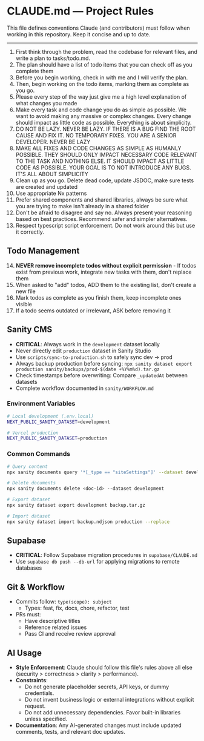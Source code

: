 # CLAUDE.md — Project Rules

This file defines conventions Claude (and contributors) must follow when working in this repository. Keep it concise and up to date.

---

1. First think through the problem, read the codebase for relevant files, and write a plan to tasks/todo.md.
2. The plan should have a list of todo items that you can check off as you complete them
3. Before you begin working, check in with me and I will verify the plan.
4. Then, begin working on the todo items, marking them as complete as you go.
5. Please every step of the way just give me a high level explanation of what changes you made
6. Make every task and code change you do as simple as possible. We want to avoid making any massive or complex changes. Every change should impact as little code as possible. Everything is about simplicity.
7. DO NOT BE LAZY. NEVER BE LAZY. IF THERE IS A BUG FIND THE ROOT CAUSE AND FIX IT. NO TEMPORARY FIXES. YOU ARE A SENIOR DEVELOPER. NEVER BE LAZY
8. MAKE ALL FIXES AND CODE CHANGES AS SIMPLE AS HUMANLY POSSIBLE. THEY SHOULD ONLY IMPACT NECESSARY CODE RELEVANT TO THE TASK AND NOTHING ELSE. IT SHOULD IMPACT AS LITTLE CODE AS POSSIBLE. YOUR GOAL IS TO NOT INTRODUCE ANY BUGS. IT'S ALL ABOUT SIMPLICITY
9. Clean up as you go. Delete dead code, update JSDOC, make sure tests are created and updated
10. Use appropriate Nx patterns
11. Prefer shared components and shared libraries, always be sure what you are trying to make isn't already in a shared folder
12. Don't be afraid to disagree and say no. Always present your reasoning based on best practices. Recommend safer and simpler alternatives.
13. Respect typescript script enforcement. Do not work around this but use it correctly.

## Todo Management

14. **NEVER remove incomplete todos without explicit permission** - If todos exist from previous work, integrate new tasks with them, don't replace them
15. When asked to "add" todos, ADD them to the existing list, don't create a new file
16. Mark todos as complete as you finish them, keep incomplete ones visible
17. If a todo seems outdated or irrelevant, ASK before removing it

## Sanity CMS

- **CRITICAL**: Always work in the `development` dataset locally
- Never directly edit `production` dataset in Sanity Studio
- Use `scripts/sync-to-production.sh` to safely sync dev → prod
- Always backup production before syncing: `npx sanity dataset export production sanity/backups/prod-$(date +%Y%m%d).tar.gz`
- Check timestamps before overwriting: Compare `_updatedAt` between datasets
- Complete workflow documented in `sanity/WORKFLOW.md`

### Environment Variables

```bash
# Local development (.env.local)
NEXT_PUBLIC_SANITY_DATASET=development

# Vercel production
NEXT_PUBLIC_SANITY_DATASET=production
```

### Common Commands

```bash
# Query content
npx sanity documents query '*[_type == "siteSettings"]' --dataset development

# Delete documents
npx sanity documents delete <doc-id> --dataset development

# Export dataset
npx sanity dataset export development backup.tar.gz

# Import dataset
npx sanity dataset import backup.ndjson production --replace
```

## Supabase

- **CRITICAL**: Follow Supabase migration procedures in `supabase/CLAUDE.md`
- Use `supabase db push --db-url` for applying migrations to remote databases

## Git & Workflow

- Commits follow: `type(scope): subject`
  - Types: feat, fix, docs, chore, refactor, test
- PRs must:
  - Have descriptive titles
  - Reference related issues
  - Pass CI and receive review approval

## AI Usage

- **Style Enforcement**: Claude should follow this file's rules above all else (security > correctness > clarity > performance).
- **Constraints**:
  - Do not generate placeholder secrets, API keys, or dummy credentials.
  - Do not invent business logic or external integrations without explicit request.
  - Do not add unnecessary dependencies. Favor built-in libraries unless specified.
- **Documentation**: Any AI-generated changes must include updated comments, tests, and relevant doc updates.
